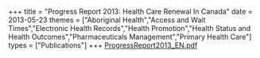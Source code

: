 +++
title = "Progress Report 2013: Health Care Renewal In Canada"
date = 2013-05-23
themes = ["Aboriginal Health","Access and Wait Times","Electronic Health Records","Health Promotion","Health Status and Health Outcomes","Pharmaceuticals Management","Primary Health Care"]
types = ["Publications"]
+++
[ProgressReport2013_EN.pdf](/files/ProgressReport2013_EN.pdf)
